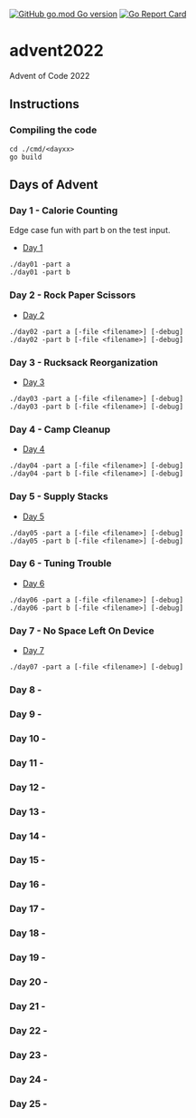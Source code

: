 [![GitHub go.mod Go version](https://img.shields.io/github/go-mod/go-version/notthehoople/advent2017?color=blueviolet)](https://golang.org/doc/go1.17) [![Go Report Card](https://goreportcard.com/badge/github.com/notthehoople/advent2017)](https://goreportcard.com/report/github.com/notthehoople/advent2017)

# advent2022
Advent of Code 2022

## Instructions

### Compiling the code

```
cd ./cmd/<dayxx>
go build
```

## Days of Advent

### Day 1 - Calorie Counting

Edge case fun with part b on the test input.

+ [Day 1](cmd/day01/day01.go)

```
./day01 -part a
./day01 -part b
```

### Day 2 - Rock Paper Scissors

+ [Day 2](cmd/day02/day02.go)

```
./day02 -part a [-file <filename>] [-debug]
./day02 -part b [-file <filename>] [-debug]
```

### Day 3 - Rucksack Reorganization

+ [Day 3](cmd/day03/day03.go)

```
./day03 -part a [-file <filename>] [-debug]
./day03 -part b [-file <filename>] [-debug]
```

### Day 4 - Camp Cleanup

+ [Day 4](cmd/day04/day04.go)

```
./day04 -part a [-file <filename>] [-debug]
./day04 -part b [-file <filename>] [-debug]
```

### Day 5 - Supply Stacks

+ [Day 5](cmd/day05/day05.go)

```
./day05 -part a [-file <filename>] [-debug]
./day05 -part b [-file <filename>] [-debug]
```

### Day 6 - Tuning Trouble

+ [Day 6](cmd/day06/day06.go)

```
./day06 -part a [-file <filename>] [-debug]
./day06 -part b [-file <filename>] [-debug]
```

### Day 7 - No Space Left On Device

+ [Day 7](cmd/day07/day07.go)

```
./day07 -part a [-file <filename>] [-debug]
```

### Day 8 - 
### Day 9 - 
### Day 10 - 
### Day 11 - 
### Day 12 - 
### Day 13 - 
### Day 14 - 
### Day 15 - 
### Day 16 - 
### Day 17 - 
### Day 18 - 
### Day 19 - 
### Day 20 - 
### Day 21 - 
### Day 22 - 
### Day 23 - 
### Day 24 - 
### Day 25 - 
